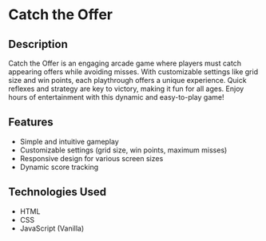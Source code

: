 # Catch the Offer

## Description
Catch the Offer is an engaging arcade game where players must catch appearing offers while avoiding misses. With customizable settings like grid size and win points, each playthrough offers a unique experience. Quick reflexes and strategy are key to victory, making it fun for all ages. Enjoy hours of entertainment with this dynamic and easy-to-play game!

## Features
- Simple and intuitive gameplay
- Customizable settings (grid size, win points, maximum misses)
- Responsive design for various screen sizes
- Dynamic score tracking

## Technologies Used
- HTML
- CSS
- JavaScript (Vanilla)
